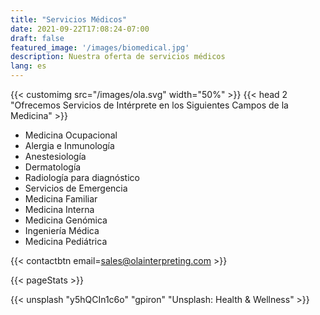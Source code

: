 ```yaml
---
title: "Servicios Médicos"
date: 2021-09-22T17:08:24-07:00
draft: false
featured_image: '/images/biomedical.jpg'
description: Nuestra oferta de servicios médicos
lang: es
---
```


{{< customimg src="/images/ola.svg" width="50%" >}}
{{< head 2 "Ofrecemos Servicios de Intérprete en los Siguientes Campos de la Medicina" >}}

- Medicina Ocupacional
- Alergia e Inmunología
- Anestesiología
- Dermatología
- Radiología para diagnóstico
- Servicios de Emergencia
- Medicina Familiar
- Medicina Interna
- Medicina Genómica
- Ingeniería Médica
- Medicina Pediátrica

{{< contactbtn email=sales@olainterpreting.com >}}

{{< pageStats >}}

{{< unsplash "y5hQCIn1c6o" "gpiron" "Unsplash: Health & Wellness" >}}

